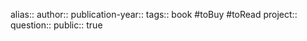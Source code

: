 alias::
author::
publication-year::
tags:: book #toBuy #toRead 
project:: 
question::
public:: true

